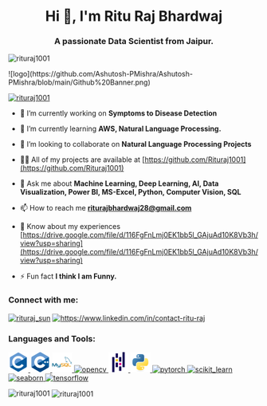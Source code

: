 <h1 align="center">Hi 👋, I'm Ritu Raj Bhardwaj</h1>
<h3 align="center">A passionate Data Scientist from Jaipur.</h3>

<p align="left"> <img src="https://komarev.com/ghpvc/?username=rituraj1001&label=Profile%20views&color=0e75b6&style=flat" alt="rituraj1001" /> </p>
![logo](https://github.com/Ashutosh-PMishra/Ashutosh-PMishra/blob/main/Github%20Banner.png)


<p align="left"> <a href="https://github.com/ryo-ma/github-profile-trophy"><img src="https://github-profile-trophy.vercel.app/?username=rituraj1001" alt="rituraj1001" /></a> </p>

- 🔭 I’m currently working on **Symptoms to Disease Detection**

- 🌱 I’m currently learning **AWS, Natural Language Processing.**

- 👯 I’m looking to collaborate on **Natural Language Processing Projects**

- 👨‍💻 All of my projects are available at [https://github.com/Rituraj1001](https://github.com/Rituraj1001)

- 💬 Ask me about **Machine Learning, Deep Learning, AI, Data Visualization, Power BI, MS-Excel, Python, Computer Vision, SQL**

- 📫 How to reach me **riturajbhardwaj28@gmail.com**

- 📄 Know about my experiences [https://drive.google.com/file/d/116FgFnLmj0EK1bb5l_GAjuAd10K8Vb3h/view?usp=sharing](https://drive.google.com/file/d/116FgFnLmj0EK1bb5l_GAjuAd10K8Vb3h/view?usp=sharing)

- ⚡ Fun fact **I think I am Funny.**

<h3 align="left">Connect with me:</h3>
<p align="left">
<a href="https://twitter.com/rituraj_sun" target="blank"><img align="center" src="https://raw.githubusercontent.com/rahuldkjain/github-profile-readme-generator/master/src/images/icons/Social/twitter.svg" alt="rituraj_sun" height="30" width="40" /></a>
<a href="https://linkedin.com/in/https://www.linkedin.com/in/contact-ritu-raj" target="blank"><img align="center" src="https://raw.githubusercontent.com/rahuldkjain/github-profile-readme-generator/master/src/images/icons/Social/linked-in-alt.svg" alt="https://www.linkedin.com/in/contact-ritu-raj" height="30" width="40" /></a>
</p>

<h3 align="left">Languages and Tools:</h3>
<p align="left"> <a href="https://www.cprogramming.com/" target="_blank" rel="noreferrer"> <img src="https://raw.githubusercontent.com/devicons/devicon/master/icons/c/c-original.svg" alt="c" width="40" height="40"/> </a> <a href="https://www.w3schools.com/cpp/" target="_blank" rel="noreferrer"> <img src="https://raw.githubusercontent.com/devicons/devicon/master/icons/cplusplus/cplusplus-original.svg" alt="cplusplus" width="40" height="40"/> </a> <a href="https://www.mysql.com/" target="_blank" rel="noreferrer"> <img src="https://raw.githubusercontent.com/devicons/devicon/master/icons/mysql/mysql-original-wordmark.svg" alt="mysql" width="40" height="40"/> </a> <a href="https://opencv.org/" target="_blank" rel="noreferrer"> <img src="https://www.vectorlogo.zone/logos/opencv/opencv-icon.svg" alt="opencv" width="40" height="40"/> </a> <a href="https://pandas.pydata.org/" target="_blank" rel="noreferrer"> <img src="https://raw.githubusercontent.com/devicons/devicon/2ae2a900d2f041da66e950e4d48052658d850630/icons/pandas/pandas-original.svg" alt="pandas" width="40" height="40"/> </a> <a href="https://www.python.org" target="_blank" rel="noreferrer"> <img src="https://raw.githubusercontent.com/devicons/devicon/master/icons/python/python-original.svg" alt="python" width="40" height="40"/> </a> <a href="https://pytorch.org/" target="_blank" rel="noreferrer"> <img src="https://www.vectorlogo.zone/logos/pytorch/pytorch-icon.svg" alt="pytorch" width="40" height="40"/> </a> <a href="https://scikit-learn.org/" target="_blank" rel="noreferrer"> <img src="https://upload.wikimedia.org/wikipedia/commons/0/05/Scikit_learn_logo_small.svg" alt="scikit_learn" width="40" height="40"/> </a> <a href="https://seaborn.pydata.org/" target="_blank" rel="noreferrer"> <img src="https://seaborn.pydata.org/_images/logo-mark-lightbg.svg" alt="seaborn" width="40" height="40"/> </a> <a href="https://www.tensorflow.org" target="_blank" rel="noreferrer"> <img src="https://www.vectorlogo.zone/logos/tensorflow/tensorflow-icon.svg" alt="tensorflow" width="40" height="40"/> </a> </p>

<p><img align="left" src="https://github-readme-stats.vercel.app/api/top-langs?username=rituraj1001&show_icons=true&locale=en&layout=compact" alt="rituraj1001" /></p>

<p>&nbsp;<img align="center" src="https://github-readme-stats.vercel.app/api?username=rituraj1001&show_icons=true&locale=en" alt="rituraj1001" /></p>
